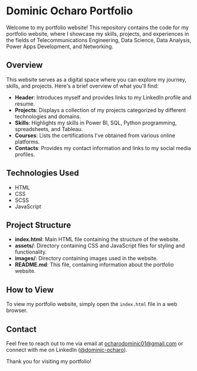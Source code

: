 # Dominic Ocharo Portfolio

Welcome to my portfolio website! This repository contains the code for my portfolio website, where I showcase my skills, projects, and experiences in the fields of Telecommunications Engineering, Data Science, Data Analysis, Power Apps Development, and Networking.

## Overview

This website serves as a digital space where you can explore my journey, skills, and projects. Here's a brief overview of what you'll find:

- **Header**: Introduces myself and provides links to my LinkedIn profile and resume.
- **Projects**: Displays a collection of my projects categorized by different technologies and domains.
- **Skills**: Highlights my skills in Power BI, SQL, Python programming, spreadsheets, and Tableau.
- **Courses**: Lists the certifications I've obtained from various online platforms.
- **Contacts**: Provides my contact information and links to my social media profiles.

## Technologies Used

- HTML
- CSS
- SCSS
- JavaScript

## Project Structure

- **index.html**: Main HTML file containing the structure of the website.
- **assets/**: Directory containing CSS and JavaScript files for styling and functionality.
- **images/**: Directory containing images used in the website.
- **README.md**: This file, containing information about the portfolio website.

## How to View

To view my portfolio website, simply open the `index.html` file in a web browser.

## Contact

Feel free to reach out to me via email at ocharodominic01@gmail.com or connect with me on LinkedIn ([@dominic-ocharo](https://www.linkedin.com/in/dominic-ocharo-87a601212)).

Thank you for visiting my portfolio!
